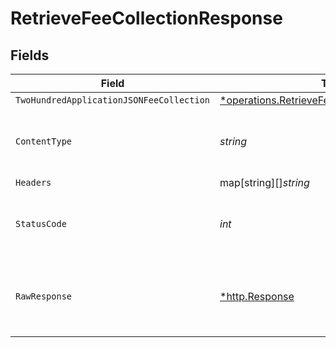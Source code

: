 # RetrieveFeeCollectionResponse


## Fields

| Field                                                                                                           | Type                                                                                                            | Required                                                                                                        | Description                                                                                                     |
| --------------------------------------------------------------------------------------------------------------- | --------------------------------------------------------------------------------------------------------------- | --------------------------------------------------------------------------------------------------------------- | --------------------------------------------------------------------------------------------------------------- |
| `TwoHundredApplicationJSONFeeCollection`                                                                        | [*operations.RetrieveFeeCollectionFeeCollection](../../models/operations/retrievefeecollectionfeecollection.md) | :heavy_minus_sign:                                                                                              | OK                                                                                                              |
| `ContentType`                                                                                                   | *string*                                                                                                        | :heavy_check_mark:                                                                                              | HTTP response content type for this operation                                                                   |
| `Headers`                                                                                                       | map[string][]*string*                                                                                           | :heavy_minus_sign:                                                                                              | N/A                                                                                                             |
| `StatusCode`                                                                                                    | *int*                                                                                                           | :heavy_check_mark:                                                                                              | HTTP response status code for this operation                                                                    |
| `RawResponse`                                                                                                   | [*http.Response](https://pkg.go.dev/net/http#Response)                                                          | :heavy_minus_sign:                                                                                              | Raw HTTP response; suitable for custom response parsing                                                         |